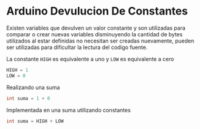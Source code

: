 # Arduino Devulucion De Constantes

Existen variables que devulven un valor constante y son utilizadas para comparar o crear nuevas variables disminuyendo la cantidad de bytes utilizados al estar definidas no necesitan ser creadas nuevamente, pueden ser utilizadas para dificultar la lectura del codigo fuente. 

La constante ```HIGH``` es equivalente a uno y ```LOW``` es equivalente a cero


``` c++
HIGH = 1
LOW = 0 
```

Realizando una suma

``` c++
int suma = 1 + 0 
``` 

Implementada en una suma utilizando constantes

```c++
int suma = HIGH + LOW
``` 


